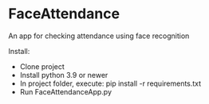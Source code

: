 # FaceAttendance
An app for checking attendance using face recognition

Install:
  - Clone project
  - Install python 3.9 or newer
  - In project folder, execute: pip install -r requirements.txt
  - Run FaceAttendanceApp.py
